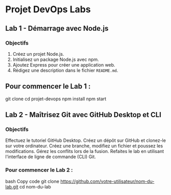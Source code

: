 # Projet DevOps Labs

## Lab 1 - Démarrage avec Node.js

### Objectifs
1. Créez un projet Node.js.
2. Initialisez un package Node.js avec npm.
3. Ajoutez Express pour créer une application web.
4. Rédigez une description dans le fichier `README.md`.

## Pour commencer le Lab 1 :
git clone
cd projet-devops
npm install
npm start

## Lab 2 - Maîtrisez Git avec GitHub Desktop et CLI

### Objectifs
Effectuez le tutoriel GitHub Desktop.
Créez un dépôt sur GitHub et clonez-le sur votre ordinateur.
Créez une branche, modifiez un fichier et poussez les modifications.
Gérez les conflits lors de la fusion.
Refaites le lab en utilisant l'interface de ligne de commande (CLI) Git.

### Pour commencer le Lab 2 :
bash
Copy code
git clone https://github.com/votre-utilisateur/nom-du-lab.git
cd nom-du-lab
